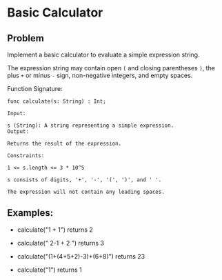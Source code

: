 # Basic Calculator

## Problem

Implement a basic calculator to evaluate a simple expression string.

The expression string may contain open `(` and closing parentheses `)`, the plus `+` or minus `-` sign, non-negative integers, and empty spaces.

Function Signature:

```motoko
func calculate(s: String) : Int;
``` 

```plaintext
Input:

s (String): A string representing a simple expression.
Output:

Returns the result of the expression.

Constraints:

1 <= s.length <= 3 * 10^5

s consists of digits, '+', '-', '(', ')', and ' '.

The expression will not contain any leading spaces.
```

## Examples:

- calculate("1 + 1") returns 2

- calculate(" 2-1 + 2 ") returns 3

- calculate("(1+(4+5+2)-3)+(6+8)") returns 23

- calculate("1") returns 1